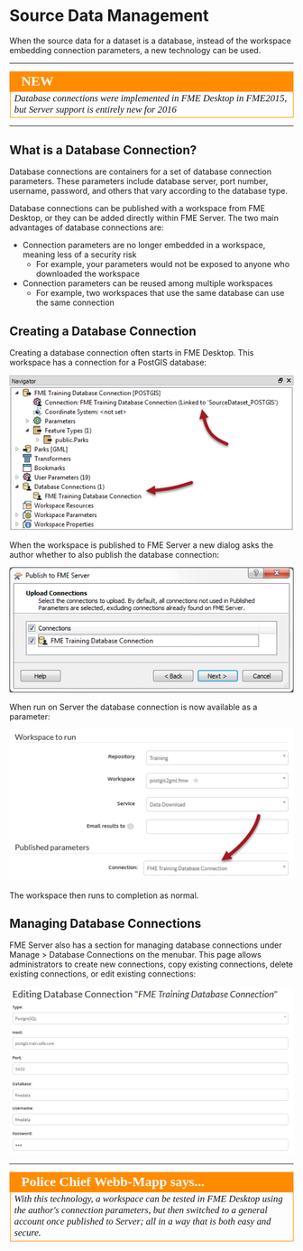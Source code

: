 # Source Data Management

When the source data for a dataset is a database, instead of the workspace embedding connection parameters, a new technology can be used.


---

<!--New Section--> 

<table style="border-spacing: 0px">
<tr>
<td style="vertical-align:middle;background-color:darkorange;border: 2px solid darkorange">
<i class="fa fa-bolt fa-lg fa-pull-left fa-fw" style="color:white;padding-right: 12px;vertical-align:text-top"></i>
<span style="color:white;font-size:x-large;font-weight: bold;font-family:serif">NEW</span>
</td>
</tr>

<tr>
<td style="border: 1px solid darkorange">
<span style="font-family:serif; font-style:italic; font-size:larger">
Database connections were implemented in FME Desktop in FME2015, but Server support is entirely new for 2016
</span>
</td>
</tr>
</table>

---

## What is a Database Connection? ##

Database connections are containers for a set of database connection parameters. These parameters include database server, port number, username, password, and others that vary according to the database type.

Database connections can be published with a workspace from FME Desktop, or they can be added directly within FME Server. The two main advantages of database connections are:

- Connection parameters are no longer embedded in a workspace, meaning less of a security risk
	- For example, your parameters would not be exposed to anyone who downloaded the workspace
- Connection parameters can be reused among multiple workspaces
	- For example, two workspaces that use the same database can use the same connection

## Creating a Database Connection ##

Creating a database connection often starts in FME Desktop. This workspace has a connection for a PostGIS database:

![](./Images/Img2.0.DatabaseConnectionInWB.png)

When the workspace is published to FME Server a new dialog asks the author whether to also publish the database connection:

![](./Images/Img2.01.DatabaseConnectionInWiz.png)

When run on Server the database connection is now available as a parameter:

![](./Images/Img2.02.DatabaseConnectionInServerRun.png)

The workspace then runs to completion as normal.


## Managing Database Connections ##

FME Server also has a section for managing database connections under Manage &gt; Database Connections on the menubar. This page allows administrators to create new connections, copy existing connections, delete existing connections, or edit existing connections:

![](./Images/Img2.03.DatabaseConnectionEditingInServer.png)

---

<!--Person X Says Section-->

<table style="border-spacing: 0px">
<tr>
<td style="vertical-align:middle;background-color:darkorange;border: 2px solid darkorange">
<i class="fa fa-quote-left fa-lg fa-pull-left fa-fw" style="color:white;padding-right: 12px;vertical-align:text-top"></i>
<span style="color:white;font-size:x-large;font-weight: bold;font-family:serif">Police Chief Webb-Mapp says...</span>
</td>
</tr>

<tr>
<td style="border: 1px solid darkorange">
<span style="font-family:serif; font-style:italic; font-size:larger">
With this technology, a workspace can be tested in FME Desktop using the author's connection parameters, but then switched to a general account once published to Server; all in a way that is both easy and secure. 
</span>
</td>
</tr>
</table>